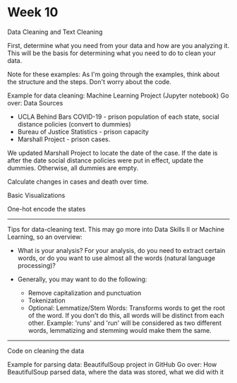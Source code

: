 # Week 10

Data Cleaning and Text Cleaning

First, determine what you need from your data and how are you analyzing it. This
will be the basis for determining what you need to do to clean your data.

Note for these examples: As I'm going through the examples, think about the
structure and the steps. Don't worry about the code.

Example for data cleaning: Machine Learning Project (Jupyter notebook)
Go over:
Data Sources
* UCLA Behind Bars COVID-19 - prison population of each state, social distance policies (convert to dummies)
* Bureau of Justice Statistics - prison capacity
* Marshall Project - prison cases.

We updated Marshall Project to locate the date of the case. If the date is after the
date social distance policies were put in effect, update the dummies. Otherwise,
all dummies are empty.

Calculate changes in cases and death over time.

Basic Visualizations

One-hot encode the states

---

Tips for data-cleaning text. This may go more into Data Skills II or Machine Learning, so an overview:

* What is your analysis? For your analysis, do you need to extract certain words,
or do you want to use almost all the words (natural language processing)?

* Generally, you may want to do the following:
    * Remove capitalization and punctuation
    * Tokenization
    * Optional: Lemmatize/Stem Words: Transforms words to get the root of the word. If you don't do this, all words will be distinct from each other. Example: 'runs' and 'run' will be considered as two different words,
    lemmatizing and stemming would make them the same.

---
Code on cleaning the data

Example for parsing data: BeautifulSoup project in GitHub
Go over:
How BeautifulSoup parsed data, where the data was stored, what we did with it


